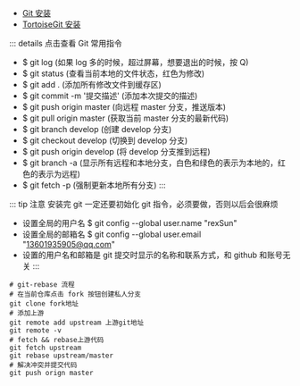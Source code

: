 - [Git 安装](https://git-scm.com/downloads 'Git 官网下载')
- [TortoiseGit 安装](https://tortoisegit.org/download/ 'TortoiseGit 下载')

::: details 点击查看 Git 常用指令

- \$ git log (如果 log 多的时候，超过屏幕，想要退出的时候，按 Q)
- \$ git status (查看当前本地的文件状态，红色为修改)
- \$ git add . (添加所有修改文件到缓存区)
- \$ git commit -m '提交描述' (添加本次提交的描述)
- \$ git push origin master (向远程 master 分支，推送版本)
- \$ git pull origin master (获取当前 master 分支的最新代码)
- \$ git branch develop (创建 develop 分支)
- \$ git checkout develop (切换到 develop 分支)
- \$ git push origin develop (将 develop 分支推到远程)
- \$ git branch -a (显示所有远程和本地分支，白色和绿色的表示为本地的，红色的表示为远程)
- \$ git fetch -p (强制更新本地所有分支)
  :::

::: tip 注意
安装完 git 一定还要初始化 git 指令，必须要做，否则以后会很麻烦

- 设置全局的用户名 \$ git config --global user.name "rexSun"
- 设置全局的邮箱名 \$ git config --global user.email "13601935905@qq.com"
- 设置的用户名和邮箱是 git 提交时显示的名称和联系方式，和 github 和账号无关
  :::

``` git
# git-rebase 流程
# 在当前仓库点击 fork 按钮创建私人分支
git clone fork地址
# 添加上游
git remote add upstream 上游git地址
git remote -v
# fetch && rebase上游代码
git fetch upstream
git rebase upstream/master
# 解决冲突并提交代码
git push orign master 
```
